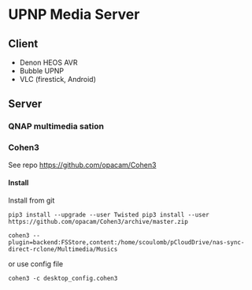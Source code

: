 # UPNP Media Server

## Client 

- Denon HEOS AVR
- Bubble UPNP
- VLC (firestick, Android)

## Server

### QNAP multimedia sation 

### Cohen3

See repo https://github.com/opacam/Cohen3

#### Install


Install from git 

```shell
pip3 install --upgrade --user Twisted pip3 install --user https://github.com/opacam/Cohen3/archive/master.zip
```


```shell
cohen3 --plugin=backend:FSStore,content:/home/scoulomb/pCloudDrive/nas-sync-direct-rclone/Multimedia/Musics
```


or use config file

```shell
cohen3 -c desktop_config.cohen3
```


